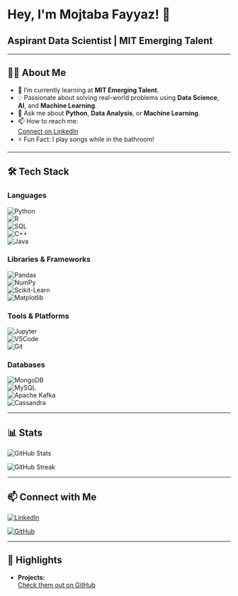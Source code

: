 # Hey, I'm Mojtaba Fayyaz! 👋

## Aspirant Data Scientist | MIT Emerging Talent

---

## 👨‍💻 About Me

- 🌱 I’m currently learning at **MIT Emerging Talent**.  
- 💡 Passionate about solving real-world problems using **Data Science**,  
  **AI**, and **Machine Learning**.  
- 💬 Ask me about **Python**, **Data Analysis**, or **Machine Learning**.  
- 📫 How to reach me:  
  [Connect on LinkedIn](https://www.linkedin.com/in/mojtaba-fayyaz-01300b159/)  
- ⚡ Fun Fact: I play songs while in the bathroom!  

---

## 🛠️ Tech Stack

### **Languages**

![Python](https://img.shields.io/badge/Python-3776AB?style=for-the-badge&logo=python&logoColor=white)  
![R](https://img.shields.io/badge/R-276DC3?style=for-the-badge&logo=r&logoColor=white)  
![SQL](https://img.shields.io/badge/SQL-4479A1?style=for-the-badge&logo=mysql&logoColor=white)  
![C++](https://img.shields.io/badge/C++-00599C?style=for-the-badge&logo=cplusplus&logoColor=white)  
![Java](https://img.shields.io/badge/Java-007396?style=for-the-badge&logo=java&logoColor=white)  

### **Libraries & Frameworks**

![Pandas](https://img.shields.io/badge/Pandas-150458?style=for-the-badge&logo=pandas&logoColor=white)  
![NumPy](https://img.shields.io/badge/NumPy-013243?style=for-the-badge&logo=numpy&logoColor=white)  
![Scikit-Learn](https://img.shields.io/badge/Scikit--Learn-F7931E?style=for-the-badge&logo=scikit-learn&logoColor=white)  
![Matplotlib](https://img.shields.io/badge/Matplotlib-013243?style=for-the-badge)  

### **Tools & Platforms**

![Jupyter](https://img.shields.io/badge/Jupyter-F37626?style=for-the-badge&logo=jupyter&logoColor=white)  
![VSCode](https://img.shields.io/badge/VS%20Code-007ACC?style=for-the-badge&logo=visual-studio-code&logoColor=white)  
![Git](https://img.shields.io/badge/Git-F05032?style=for-the-badge&logo=git&logoColor=white)  

### **Databases**

![MongoDB](https://img.shields.io/badge/MongoDB-47A248?style=for-the-badge&logo=mongodb&logoColor=white)  
![MySQL](https://img.shields.io/badge/MySQL-4479A1?style=for-the-badge&logo=mysql&logoColor=white)  
![Apache Kafka](https://img.shields.io/badge/Apache%20Kafka-231F20?style=for-the-badge&logo=apache-kafka&logoColor=white)  
![Cassandra](https://img.shields.io/badge/Apache%20Cassandra-1287B1?style=for-the-badge&logo=apache-cassandra&logoColor=white)  

---

## 📊 Stats

![GitHub Stats](https://github-readme-stats.vercel.app/api?username=mojtabafayyaz&show_icons=true&theme=radical)  

![GitHub Streak](https://github-readme-streak-stats.herokuapp.com/?user=mojtabafayyaz&theme=radical)

---

## 📫 Connect with Me

[![LinkedIn](https://img.shields.io/badge/LinkedIn-%230077B5.svg?style=for-the-badge&logo=linkedin&logoColor=white)](https://www.linkedin.com/in/mojtaba-fayyaz-01300b159/)  

[![GitHub](https://img.shields.io/badge/GitHub-%2312100E.svg?style=for-the-badge&logo=github&logoColor=white)](https://github.com/mojtabafayyaz)  

---

## 🔗 Highlights

- **Projects:**  
  [Check them out on GitHub](https://github.com/mojtabafayyaz?tab=repositories)
